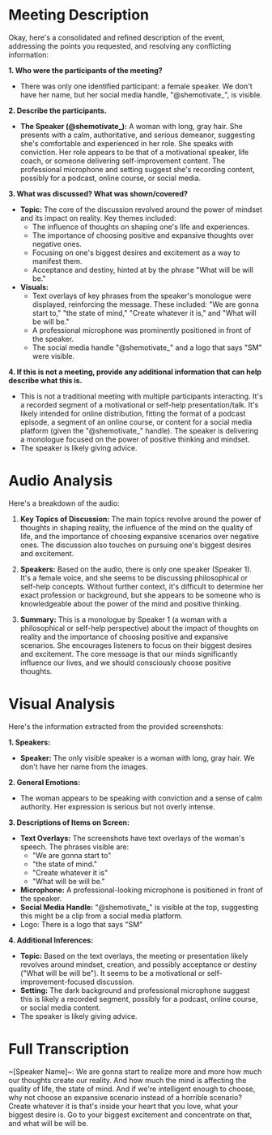 # Meeting Description

Okay, here's a consolidated and refined description of the event, addressing the points you requested, and resolving any conflicting information:

**1. Who were the participants of the meeting?**

*   There was only one identified participant: a female speaker. We don't have her name, but her social media handle, "@shemotivate_", is visible.

**2. Describe the participants.**

*   **The Speaker (@shemotivate_):** A woman with long, gray hair. She presents with a calm, authoritative, and serious demeanor, suggesting she's comfortable and experienced in her role. She speaks with conviction. Her role appears to be that of a motivational speaker, life coach, or someone delivering self-improvement content. The professional microphone and setting suggest she's recording content, possibly for a podcast, online course, or social media.

**3. What was discussed? What was shown/covered?**

*   **Topic:** The core of the discussion revolved around the power of mindset and its impact on reality. Key themes included:
    *   The influence of thoughts on shaping one's life and experiences.
    *   The importance of choosing positive and expansive thoughts over negative ones.
    *   Focusing on one's biggest desires and excitement as a way to manifest them.
    *   Acceptance and destiny, hinted at by the phrase "What will be will be."
*   **Visuals:**
    *   Text overlays of key phrases from the speaker's monologue were displayed, reinforcing the message. These included: "We are gonna start to," "the state of mind," "Create whatever it is," and "What will be will be."
    *   A professional microphone was prominently positioned in front of the speaker.
    * The social media handle "@shemotivate_" and a logo that says "SM" were visible.

**4. If this is not a meeting, provide any additional information that can help describe what this is.**

*   This is not a traditional meeting with multiple participants interacting. It's a recorded segment of a motivational or self-help presentation/talk. It's likely intended for online distribution, fitting the format of a podcast episode, a segment of an online course, or content for a social media platform (given the "@shemotivate_" handle). The speaker is delivering a monologue focused on the power of positive thinking and mindset.
* The speaker is likely giving advice.



# Audio Analysis

Here's a breakdown of the audio:

1.  **Key Topics of Discussion:** The main topics revolve around the power of thoughts in shaping reality, the influence of the mind on the quality of life, and the importance of choosing expansive scenarios over negative ones. The discussion also touches on pursuing one's biggest desires and excitement.

2.  **Speakers:** Based on the audio, there is only one speaker (Speaker 1). It's a female voice, and she seems to be discussing philosophical or self-help concepts. Without further context, it's difficult to determine her exact profession or background, but she appears to be someone who is knowledgeable about the power of the mind and positive thinking.

3.  **Summary:** This is a monologue by Speaker 1 (a woman with a philosophical or self-help perspective) about the impact of thoughts on reality and the importance of choosing positive and expansive scenarios. She encourages listeners to focus on their biggest desires and excitement. The core message is that our minds significantly influence our lives, and we should consciously choose positive thoughts.



# Visual Analysis

Here's the information extracted from the provided screenshots:

**1. Speakers:**

*   **Speaker:** The only visible speaker is a woman with long, gray hair. We don't have her name from the images.

**2. General Emotions:**

*   The woman appears to be speaking with conviction and a sense of calm authority. Her expression is serious but not overly intense.

**3. Descriptions of Items on Screen:**

*   **Text Overlays:** The screenshots have text overlays of the woman's speech. The phrases visible are:
    *   "We are gonna start to"
    *   "the state of mind."
    *   "Create whatever it is"
    *   "What will be will be."
*   **Microphone:** A professional-looking microphone is positioned in front of the speaker.
*    **Social Media Handle:** "@shemotivate_" is visible at the top, suggesting this might be a clip from a social media platform.
* Logo: There is a logo that says "SM"

**4. Additional Inferences:**

*   **Topic:** Based on the text overlays, the meeting or presentation likely revolves around mindset, creation, and possibly acceptance or destiny ("What will be will be"). It seems to be a motivational or self-improvement-focused discussion.
*   **Setting:** The dark background and professional microphone suggest this is likely a recorded segment, possibly for a podcast, online course, or social media content.
* The speaker is likely giving advice.



# Full Transcription

~[Speaker Name]~: We are gonna start to realize more and more how much our thoughts create our reality. And how much the mind is affecting the quality of life, the state of mind. And if we're intelligent enough to choose, why not choose an expansive scenario instead of a horrible scenario? Create whatever it is that's inside your heart that you love, what your biggest desire is. Go to your biggest excitement and concentrate on that, and what will be will be.